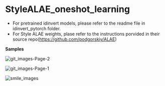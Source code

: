 # StyleALAE_oneshot_learning

- For pretrained idinvert models, please refer to the readme file in idinvert_pytorch folder.
- For Style ALAE weights, plase refer to the instructions porvided in their source repo(https://github.com/podgorskiy/ALAE)

**Samples**

![git_images-Page-2](https://user-images.githubusercontent.com/32710776/171091670-08e5c575-a606-4caf-a6f5-3bde4b723f53.jpg)






![git_images-Page-1](https://user-images.githubusercontent.com/32710776/171091682-b0b810a1-4960-4105-801d-ae6d3fc1af57.jpg)






![smile_images](https://user-images.githubusercontent.com/32710776/171092818-482764f4-0b6b-4320-9f4b-ced0f42086dc.jpg)
